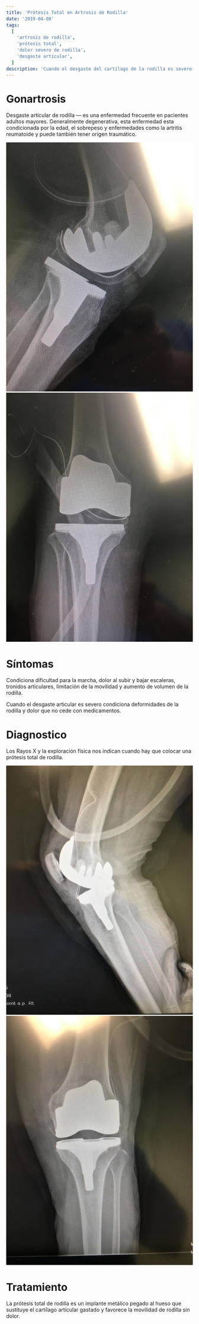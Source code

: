 ```yaml
---
title: 'Prótesis Total en Artrosis de Rodilla'
date: '2019-04-08'
tags:
  [
    'artrosis de rodilla',
    'prótesis total',
    'dolor severo de rodilla',
    'desgaste artícular',
  ]
description: 'Cuando el desgaste del cartílago de la rodilla es severo esta indicada la colocación de prótesis, un implante metal-plastico que substituye al cartilago gastado'
---
```


# Gonartrosis

Desgaste artícular de rodilla — es una enfermedad frecuente en pacientes adultos mayores. Generalmente degenerativa, esta enfermedad esta condicionada por la edad, el sobrepeso y enfermedades como la artritis reumatoide y puede también tener origen traumático.

![](../images/posts/post-ar-1.jpeg)
![](../images/posts/post-ar-2.jpeg)

# Síntomas

Condiciona dificultad para la marcha, dolor al subir y bajar escaleras, tronidos articulares, limitación de la movilidad y aumento de volumen de la rodilla.

Cuando el desgaste articular es severo condiciona deformidades de la rodilla y dolor que no cede con medicamentos.

# Diagnostico

Los Rayos X y la exploración física nos indican cuando hay que colocar una prótesis total de rodilla.

![](../images/posts/post-ar-3.jpeg)
![](../images/posts/post-ar-4.jpeg)

# Tratamiento

La prótesis total de rodilla es un implante metálico pegado al hueso que sustituye el cartílago articular gastado y favorece la movilidad de rodilla sin dolor.

